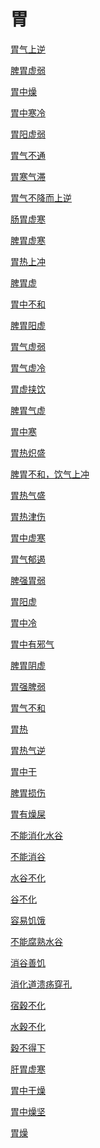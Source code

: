 # 胃[胃气上逆](https://www.gmzyjc.com/search/result?wd=胃气上逆)[脾胃虚弱](https://www.gmzyjc.com/search/result?wd=脾胃虚弱)[胃中燥](https://www.gmzyjc.com/search/result?wd=胃中燥)[胃中寒冷](https://www.gmzyjc.com/search/result?wd=胃中寒冷)[胃阳虚弱](https://www.gmzyjc.com/search/result?wd=胃阳虚弱)[胃气不通](https://www.gmzyjc.com/search/result?wd=胃气不通)[胃寒气滞](https://www.gmzyjc.com/search/result?wd=胃寒气滞)[胃气不降而上逆](https://www.gmzyjc.com/search/result?wd=胃气不降而上逆)[肠胃虚寒](https://www.gmzyjc.com/search/result?wd=肠胃虚寒)[脾胃虚寒](https://www.gmzyjc.com/search/result?wd=脾胃虚寒)[胃热上冲](https://www.gmzyjc.com/search/result?wd=胃热上冲)[脾胃虚](https://www.gmzyjc.com/search/result?wd=脾胃虚)[胃中不和](https://www.gmzyjc.com/search/result?wd=胃中不和)[脾胃阳虚](https://www.gmzyjc.com/search/result?wd=脾胃阳虚)[胃气虚弱](https://www.gmzyjc.com/search/result?wd=胃气虚弱)[胃气虚冷](https://www.gmzyjc.com/search/result?wd=胃气虚冷)[胃虚挟饮](https://www.gmzyjc.com/search/result?wd=胃虚挟饮)[脾胃气虚](https://www.gmzyjc.com/search/result?wd=脾胃气虚)[胃中寒](https://www.gmzyjc.com/search/result?wd=胃中寒)[胃热炽盛](https://www.gmzyjc.com/search/result?wd=胃热炽盛)[脾胃不和，饮气上冲](https://www.gmzyjc.com/search/result?wd=脾胃不和，饮气上冲)[胃热气盛](https://www.gmzyjc.com/search/result?wd=胃热气盛)[胃热津伤](https://www.gmzyjc.com/search/result?wd=胃热津伤)[胃中虚寒](https://www.gmzyjc.com/search/result?wd=胃中虚寒)[胃气郁遏](https://www.gmzyjc.com/search/result?wd=胃气郁遏)[脾强胃弱](https://www.gmzyjc.com/search/result?wd=脾强胃弱)[胃阳虚](https://www.gmzyjc.com/search/result?wd=胃阳虚)[胃中冷](https://www.gmzyjc.com/search/result?wd=胃中冷)[胃中有邪气](https://www.gmzyjc.com/search/result?wd=胃中有邪气)[脾胃阴虚](https://www.gmzyjc.com/search/result?wd=脾胃阴虚)[胃强脾弱](https://www.gmzyjc.com/search/result?wd=胃强脾弱)[胃气不和](https://www.gmzyjc.com/search/result?wd=胃气不和)[胃热](https://www.gmzyjc.com/search/result?wd=胃热)[胃热气逆](https://www.gmzyjc.com/search/result?wd=胃热气逆)[胃中干](https://www.gmzyjc.com/search/result?wd=胃中干)[脾胃损伤](https://www.gmzyjc.com/search/result?wd=脾胃损伤)[胃有燥屎](https://www.gmzyjc.com/search/result?wd=胃有燥屎)[不能消化水谷](https://www.gmzyjc.com/search/result?wd=不能消化水谷)[不能消谷](https://www.gmzyjc.com/search/result?wd=不能消谷)[水谷不化](https://www.gmzyjc.com/search/result?wd=水谷不化)[谷不化](https://www.gmzyjc.com/search/result?wd=谷不化)[容易饥饿](https://www.gmzyjc.com/search/result?wd=容易饥饿)[不能腐熟水谷](https://www.gmzyjc.com/search/result?wd=不能腐熟水谷)[消谷善饥](https://www.gmzyjc.com/search/result?wd=消谷善饥)[消化道溃疡穿孔](https://www.gmzyjc.com/search/result?wd=消化道溃疡穿孔)[宿穀不化](https://www.gmzyjc.com/search/result?wd=宿穀不化)[水穀不化](https://www.gmzyjc.com/search/result?wd=水穀不化)[穀不得下](https://www.gmzyjc.com/search/result?wd=穀不得下)[肝胃虚寒](https://www.gmzyjc.com/search/result?wd=肝胃虚寒)[胃中干燥](https://www.gmzyjc.com/search/result?wd=胃中干燥)[胃中燥坚](https://www.gmzyjc.com/search/result?wd=胃中燥坚)[胃燥](https://www.gmzyjc.com/search/result?wd=胃燥)